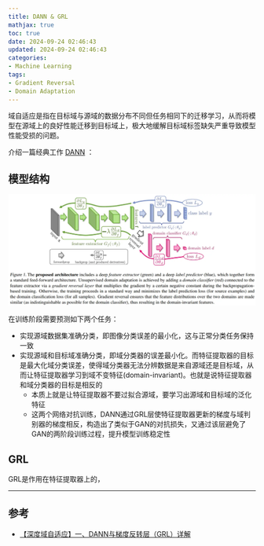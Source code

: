 ```yaml
---
title: DANN & GRL
mathjax: true
toc: true
date: 2024-09-24 02:46:43
updated: 2024-09-24 02:46:43
categories:
- Machine Learning
tags:
- Gradient Reversal
- Domain Adaptation
---
```


域自适应是指在目标域与源域的数据分布不同但任务相同下的迁移学习，从而将模型在源域上的良好性能迁移到目标域上，极大地缓解目标域标签缺失严重导致模型性能受损的问题。

介绍一篇经典工作 [DANN](https://proceedings.mlr.press/v37/ganin15.pdf) ：

<!--more-->

## 模型结构

![model](https://raw.githubusercontent.com/TransformersWsz/picx-images-hosting/master/image.8ojnugoi4m.webp)

在训练阶段需要预测如下两个任务：
- 实现源域数据集准确分类，即图像分类误差的最小化，这与正常分类任务保持一致
- 实现源域和目标域准确分类，即域分类器的误差最小化。而特征提取器的目标是最大化域分类误差，使得域分类器无法分辨数据是来自源域还是目标域，从而让特征提取器学习到域不变特征(domain-invariant)。也就是说特征提取器和域分类器的目标是相反的
  - 本质上就是让特征提取器不要过拟合源域，要学习出源域和目标域的泛化特征
  - 这两个网络对抗训练，DANN通过GRL层使特征提取器更新的梯度与域判别器的梯度相反，构造出了类似于GAN的对抗损失，又通过该层避免了GAN的两阶段训练过程，提升模型训练稳定性

## GRL
GRL是作用在特征提取器上的，
___

## 参考
- [【深度域自适应】一、DANN与梯度反转层（GRL）详解](https://zhuanlan.zhihu.com/p/109051269)